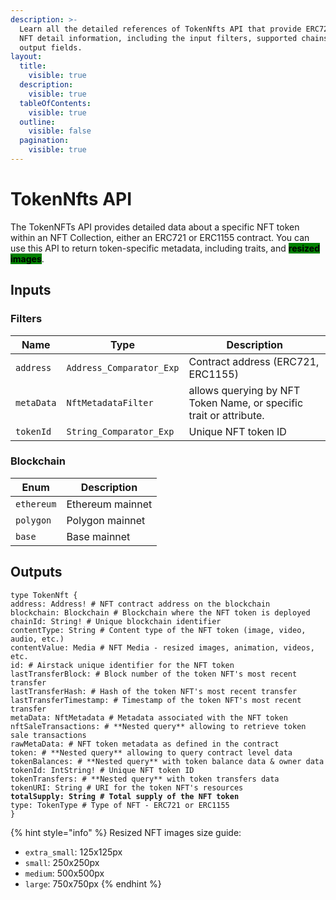 ```yaml
---
description: >-
  Learn all the detailed references of TokenNfts API that provide ERC721/1155
  NFT detail information, including the input filters, supported chains, and
  output fields.
layout:
  title:
    visible: true
  description:
    visible: true
  tableOfContents:
    visible: true
  outline:
    visible: false
  pagination:
    visible: true
---
```


# TokenNfts API

The TokenNFTs API provides detailed data about a specific NFT token within an NFT Collection, either an ERC721 or ERC1155 contract. You can use this API to return token-specific metadata, including traits, and <mark style="background-color:green;">**resized images**</mark>.

## Inputs

### Filters

| Name       | Type                     | Description                                                        |
| ---------- | ------------------------ | ------------------------------------------------------------------ |
| `address`  | `Address_Comparator_Exp` | Contract address (ERC721, ERC1155)                                 |
| `metaData` | `NftMetadataFilter`      | allows querying by NFT Token Name, or specific trait or attribute. |
| `tokenId`  | `String_Comparator_Exp`  | Unique NFT token ID                                                |

### Blockchain

| Enum       | Description      |
| ---------- | ---------------- |
| `ethereum` | Ethereum mainnet |
| `polygon`  | Polygon mainnet  |
| `base`     | Base mainnet     |

## Outputs

<pre class="language-graphql"><code class="lang-graphql">type TokenNft {
address: Address! # NFT contract address on the blockchain
blockchain: Blockchain # Blockchain where the NFT token is deployed
chainId: String! # Unique blockchain identifier
contentType: String # Content type of the NFT token (image, video, audio, etc.)
contentValue: Media # NFT Media - resized images, animation, videos, etc.
id: # Airstack unique identifier for the NFT token
lastTransferBlock: # Block number of the token NFT's most recent transfer
lastTransferHash: # Hash of the token NFT's most recent transfer
lastTransferTimestamp: # Timestamp of the token NFT's most recent transfer
metaData: NftMetadata # Metadata associated with the NFT token
nftSaleTransactions: # **Nested query** allowing to retrieve token sale transactions
rawMetaData: # NFT token metadata as defined in the contract
token: # **Nested query** allowing to query contract level data
tokenBalances: # **Nested query** with token balance data &#x26; owner data
tokenId: IntString! # Unique NFT token ID
tokenTransfers: # **Nested query** with token transfers data
tokenURI: String # URI for the token NFT's resources
<strong>totalSupply: String # Total supply of the NFT token
</strong>type: TokenType # Type of NFT - ERC721 or ERC1155
}
</code></pre>

{% hint style="info" %}
Resized NFT images size guide:

* `extra_small`: 125x125px
* `small`: 250x250px
* `medium`: 500x500px
* `large`: 750x750px
{% endhint %}
